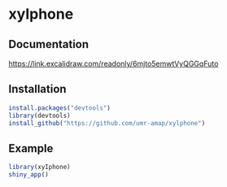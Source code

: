 
<!-- README.md is generated from README.Rmd. Please edit that file -->

# xyIphone

## Documentation

<https://link.excalidraw.com/readonly/6mjto5emwtVyQGGqFuto>

## Installation

``` r
install.packages("devtools")
library(devtools)
install_github("https://github.com/umr-amap/xylphone")
```

## Example

``` r
library(xyIphone)
shiny_app()
```

